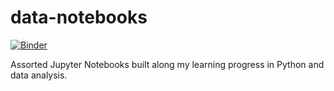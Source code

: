 # data-notebooks

[![Binder](https://mybinder.org/badge_logo.svg)](https://mybinder.org/v2/gh/angelosalton/data-notebooks/master)

Assorted Jupyter Notebooks built along my learning progress in Python and data analysis.